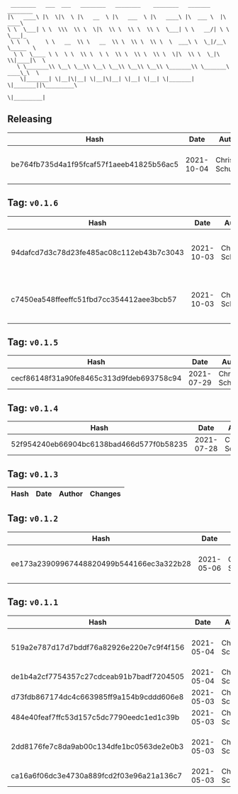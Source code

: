 ```
 ________   ___  ___   ________   ________    ________   _______    ________      
|\   ____\ |\  \|\  \ |\   __  \ |\   ___  \ |\   ____\ |\  ___ \  |\   ____\     
\ \  \___| \ \  \\\  \\ \  \|\  \\ \  \\ \  \\ \  \___| \ \   __/| \ \  \___|_    
 \ \  \     \ \   __  \\ \   __  \\ \  \\ \  \\ \  \  ___\ \  \_|/__\ \_____  \   
  \ \  \____ \ \  \ \  \\ \  \ \  \\ \  \\ \  \\ \  \|\  \\ \  \_|\ \\|____|\  \  
   \ \_______\\ \__\ \__\\ \__\ \__\\ \__\\ \__\\ \_______\\ \_______\ ____\_\  \ 
    \|_______| \|__|\|__| \|__|\|__| \|__| \|__| \|_______| \|_______||\_________\
                                                                      \|_________|
```

## Releasing
| Hash | Date | Author | Changes |
|------|------|--------|---------|
| be764fb735d4a1f95fcaf57f1aeeb41825b56ac5 | 2021-10-04 | Chris Schubert | Code cleanup and refactoring |


 ## Tag: `v0.1.6`
| Hash | Date | Author | Changes |
|------|------|--------|---------|
| 94dafcd7d3c78d23fe485ac08c112eb43b7c3043 | 2021-10-03 | Chris Schubert | Updating namespaces to match folder structure |
| c7450ea548ffeeffc51fbd7cc354412aee3bcb57 | 2021-10-03 | Chris Schubert | Organizing Appalachia packages for package management |


 ## Tag: `v0.1.5`
| Hash | Date | Author | Changes |
|------|------|--------|---------|
| cecf86148f31a90fe8465c313d9fdeb693758c94 | 2021-07-29 | Chris Schubert | Updates |


 ## Tag: `v0.1.4`
| Hash | Date | Author | Changes |
|------|------|--------|---------|
| 52f954240eb66904bc6138bad466d577f0b58235 | 2021-07-28 | Chris Schubert | updates |


 ## Tag: `v0.1.3`
| Hash | Date | Author | Changes |
|------|------|--------|---------|


 ## Tag: `v0.1.2`
| Hash | Date | Author | Changes |
|------|------|--------|---------|
| ee173a23909967448820499b544166ec3a322b28 | 2021-05-06 | Chris Schubert | Adding missing meta files |


 ## Tag: `v0.1.1`
| Hash | Date | Author | Changes |
|------|------|--------|---------|
| 519a2e787d17d7bddf76a82926e220e7c9f4f156 | 2021-05-04 | Chris Schubert | Adding tests and additional APIs |
| de1b4a2cf7754357c27cdceab91b7badf7204505 | 2021-05-04 | Chris Schubert | Update README.md |
| d73fdb867174dc4c663985ff9a154b9cddd606e8 | 2021-05-03 | Chris Schubert | Fixing icon import size |
| 484e40feaf7ffc53d157c5dc7790eedc1ed1c39b | 2021-05-03 | Chris Schubert | Reorganizing color API |
| 2dd8176fe7c8da9ab00c134dfe1bc0563de2e0b3 | 2021-05-03 | Chris Schubert | Initializing organization repository for project. |
| ca16a6f06dc3e4730a889fcd2f03e96a21a136c7 | 2021-05-03 | Chris Schubert | Added README.md |
